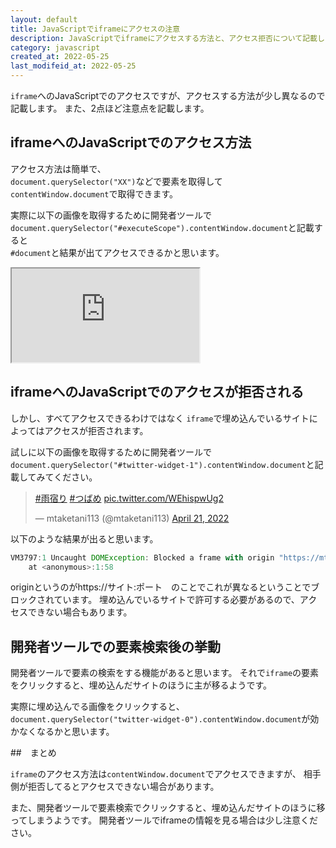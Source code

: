 ```yaml
---
layout: default
title: JavaScriptでiframeにアクセスの注意
description: JavaScriptでiframeにアクセスする方法と、アクセス拒否について記載します。また、開発者ツールを使うときの注意を記載します。
category: javascript
created_at: 2022-05-25
last_modifeid_at: 2022-05-25
---
```


`iframe`へのJavaScriptでのアクセスですが、アクセスする方法が少し異なるので記載します。
また、2点ほど注意点を記載します。

## iframeへのJavaScriptでのアクセス方法

アクセス方法は簡単で、  
`document.querySelector("XX")`などで要素を取得して  
`contentWindow.document`で取得できます。

実際に以下の画像を取得するために開発者ツールで  
`document.querySelector("#executeScope").contentWindow.document`と記載すると  
`#document`と結果が出てアクセスできるかと思います。

<iframe src="https://mtaketani113.github.io/it/javascript/executeScope.html" id="executeScope"></iframe>

## iframeへのJavaScriptでのアクセスが拒否される

しかし、すべてアクセスできるわけではなく
`iframe`で埋め込んでいるサイトによってはアクセスが拒否されます。

試しに以下の画像を取得するために開発者ツールで
`document.querySelector("#twitter-widget-1").contentWindow.document`と記載してみてください。

<blockquote class="twitter-tweet"><p lang="und" dir="ltr"><a href="https://twitter.com/hashtag/%E9%9B%A8%E5%AE%BF%E3%82%8A?src=hash&amp;ref_src=twsrc%5Etfw">#雨宿り</a> <a href="https://twitter.com/hashtag/%E3%81%A4%E3%81%B0%E3%82%81?src=hash&amp;ref_src=twsrc%5Etfw">#つばめ</a> <a href="https://t.co/WEhispwUg2">pic.twitter.com/WEhispwUg2</a></p>&mdash; mtaketani113 (@mtaketani113) <a href="https://twitter.com/mtaketani113/status/1517111524002656257?ref_src=twsrc%5Etfw">April 21, 2022</a></blockquote> <script async src="https://platform.twitter.com/widgets.js" charset="utf-8"></script>

以下のような結果が出ると思います。

```JavaScript
VM3797:1 Uncaught DOMException: Blocked a frame with origin "https://mtaketani113.github.io" from accessing a cross-origin frame.
    at <anonymous>:1:58
```

originというのがhttps://サイト:ポート　のことでこれが異なるということでブロックされています。
埋め込んでいるサイトで許可する必要があるので、アクセスできない場合もあります。

## 開発者ツールでの要素検索後の挙動

開発者ツールで要素の検索をする機能があると思います。
それで`iframe`の要素をクリックすると、埋め込んだサイトのほうに主が移るようです。

実際に埋め込んでる画像をクリックすると、
`document.querySelector("twitter-widget-0").contentWindow.document`が効かなくなるかと思います。

##　まとめ

`iframe`のアクセス方法は`contentWindow.document`でアクセスできますが、
相手側が拒否してるとアクセスできない場合があります。

また、開発者ツールで要素検索でクリックすると、埋め込んだサイトのほうに移ってしまうようです。
開発者ツールでiframeの情報を見る場合は少し注意ください。